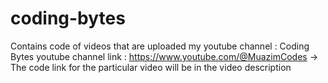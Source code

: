 # coding-bytes
Contains code of videos that are uploaded my youtube channel : Coding Bytes
youtube channel link : https://www.youtube.com/@MuazimCodes
-> The code link for the particular video will be in the video description
